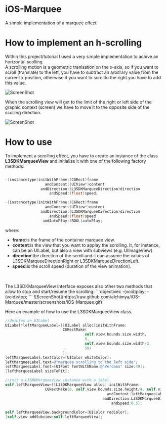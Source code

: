 # iOS-Marquee
A simple implementation of a marquee effect

# How to implement an h-scrolling
Within this project/tutorial I used a very simple implementation to achive an horizontal scolling.
<br/>
A scrolling motion is a geometric tranlsation on the x-axis, so if you want to scroll (translate) to the left,
you have to subtract an arbitrary value from the current x position, otherwise if you want to scrollto the right 
you have to add this value.

![ScreenShot](https://raw.github.com/alchimya/iOS-Marquee/master/screenshots/scroll.jpg)

When the scrolling view will get to the limit of the right or left side of the graphic context (screen) 
we have to move it to the opposite side of the scolling direction.

![ScreenShot](https://raw.github.com/alchimya/iOS-Marquee/master/screenshots/scroll_left.jpg)

# How to use
To implement a scrolling effect, you have to create an instance of the class <b>L3SDKMarqueeView</b> and 
initialize it with one of the following factory methods:

```objectivec

-(instancetype)initWithFrame:(CGRect)frame
                  andContent:(UIView*)content
                andDirection:(L3SDKMarqueeDirection)direction
                    andSpeed:(float)speed;

-(instancetype)initWithFrame:(CGRect)frame
                  andContent:(UIView*)content
                andDirection:(L3SDKMarqueeDirection)direction
                    andSpeed:(float)speed
                 andAutoPlay:(BOOL)autoPlay;

```
where:
<br/>
- <b>frame</b>:is the frame of the container marquee view.
- <b>content</b>:is the view that you want to applay the scrolling. It, for instance, can be an UILabel,
but also a view with subviews (e.g. UIImageView).
- <b>direction</b>:the direction of the scroll and it can assume the values of L3SDKMarqueeDirectionRight or L3SDKMarqueeDirectionLeft.
- <b>speed</b>:is the scroll speed (duration of the view animation).
<br/>
<br/>
The L3SDKMarqueeView interface exposes also other two methods that allow to stop and start/resume the scrolling:
```objectivec
-(void)play;
-(void)stop;
```
![ScreenShot](https://raw.github.com/alchimya/iOS-Marquee/master/screenshots/iOS-Marquee.gif)

Here an example of how to use the L3SDKMarqueeView class.
```objectivec
//deinfes an UILabel
UILabel*leftMarqueeLabel=[[UILabel alloc]initWithFrame:
                          CGRectMake(
                                    self.view.bounds.size.width,
                                    0,
                                    self.view.bounds.size.width/2,
                                    50)
                          ];
leftMarqueeLabel.textColor=[UIColor whiteColor];
leftMarqueeLabel.text=@"marquee scrolling to the left side";
leftMarqueeLabel.font=[UIFont fontWithName:@"Verdana" size:40];
[leftMarqueeLabel sizeToFit];

//init a L3SDKMarqueeView instance with a label
self.leftMarqueeView=[[L3SDKMarqueeView alloc] initWithFrame:
                  CGRectMake(0, self.view.bounds.size.height/4, self.view.bounds.size.width, 50)
                                              andContent:leftMarqueeLabel
                                            andDirection:L3SDKMarqueeDirectionLeft
                                                andSpeed:0.5];
    
self.leftMarqueeView.backgroundColor=[UIColor redColor];
[self.view addSubview:self.leftMarqueeView];
```
